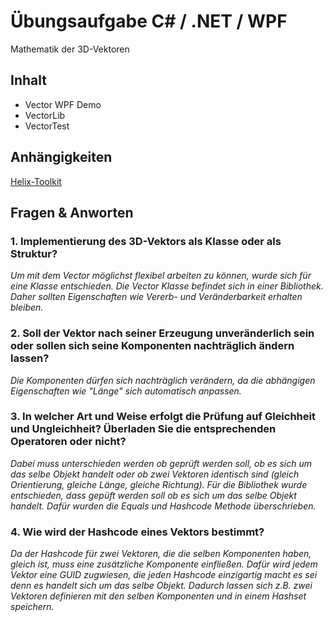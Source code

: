 # Übungsaufgabe C# / .NET / WPF
 Mathematik der 3D-Vektoren

## Inhalt
- Vector WPF Demo
- VectorLib
- VectorTest

## Anhängigkeiten
[Helix-Toolkit](https://github.com/helix-toolkit/helix-toolkit)

## Fragen & Anworten

### 1. Implementierung des 3D-Vektors als Klasse oder als Struktur?
_Um mit dem Vector möglichst flexibel arbeiten zu können, wurde sich für eine Klasse entschieden. Die Vector Klasse befindet sich in einer Bibliothek. Daher sollten Eigenschaften wie Vererb- und Veränderbarkeit erhalten bleiben._

### 2. Soll der Vektor nach seiner Erzeugung unveränderlich sein oder sollen sich seine Komponenten nachträglich ändern lassen?
_Die Komponenten dürfen sich nachträglich verändern, da die abhängigen Eigenschaften wie "Länge" sich automatisch anpassen._

### 3. In welcher Art und Weise erfolgt die Prüfung auf Gleichheit und Ungleichheit? Überladen Sie die entsprechenden Operatoren oder nicht?
_Dabei muss unterschieden werden ob geprüft werden soll, ob es sich um das selbe Objekt handelt oder ob zwei Vektoren identisch sind (gleich Orientierung, gleiche Länge, gleiche Richtung).
Für die Bibliothek wurde entschieden, dass gepüft werden soll ob es sich um das selbe Objekt handelt.
Dafür wurden die Equals und Hashcode Methode überschrieben._

### 4. Wie wird der Hashcode eines Vektors bestimmt?
_Da der Hashcode für zwei Vektoren, die die selben Komponenten haben, gleich ist, muss eine zusätzliche Komponente einfließen.
Dafür wird jedem Vektor eine GUID zugwiesen, die jeden Hashcode einzigartig macht es sei denn es handelt sich um das selbe Objekt.
Dadurch lassen sich z.B. zwei Vektoren definieren mit den selben Komponenten und in einem Hashset speichern._
